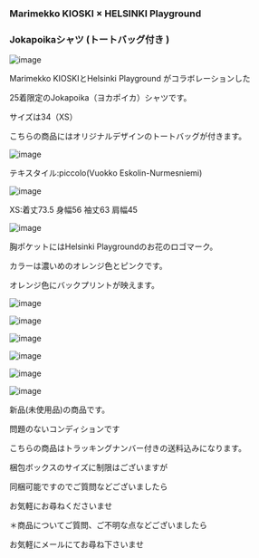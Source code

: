 <link rel="stylesheet" type="text/css" href="/assets/css/styles.css">

### Marimekko KIOSKI × HELSINKI Playground 
### Jokapoikaシャツ (トートバッグ付き )

![image](https://github.com/dkzakka/dkzakka.github.io/assets/68973947/1b80ab43-778a-4067-a02d-ac157b404464)

Marimekko KIOSKIとHelsinki Playground がコラボレーションした

25着限定のJokapoika（ヨカポイカ）シャツです。

サイズは34（XS）

こちらの商品にはオリジナルデザインのトートバッグが付きます。


![image](https://github.com/dkzakka/dkzakka.github.io/assets/68973947/a474955f-ae34-4a8c-b04a-34cb0a2531b3)

テキスタイル:piccolo(Vuokko Eskolin-Nurmesniemi)

![image](https://github.com/dkzakka/dkzakka.github.io/assets/68973947/2e7ba388-2c52-4423-a204-45002a9b51f1)

XS:着丈73.5 身幅56 袖丈63 肩幅45

![image](https://github.com/dkzakka/dkzakka.github.io/assets/68973947/7800c2c8-5e51-4cac-8ed1-b83d24525118)

胸ポケットにはHelsinki Playgroundのお花のロゴマーク。

カラーは濃いめのオレンジ色とピンクです。

オレンジ色にバックプリントが映えます。

![image](https://github.com/dkzakka/dkzakka.github.io/assets/68973947/07fa19ce-0706-41ec-8397-daaa08c6a15d)

![image](https://github.com/dkzakka/dkzakka.github.io/assets/68973947/1cb63e35-57d2-4554-bd95-fd94d96fa9f9)

![image](https://github.com/dkzakka/dkzakka.github.io/assets/68973947/e9b6432a-566c-4532-9523-4858f222e121)

![image](https://github.com/dkzakka/dkzakka.github.io/assets/68973947/cd35b2af-844c-429c-add6-73933945cf0c)

![image](https://github.com/dkzakka/dkzakka.github.io/assets/68973947/690b3db1-fd5e-42aa-90fb-3cd50a201d95)

![image](https://github.com/dkzakka/dkzakka.github.io/assets/68973947/eb280e17-46eb-46b5-92e5-02100e17cf13)

新品(未使用品)の商品です。

問題のないコンディションです

こちらの商品はトラッキングナンバー付きの送料込みになります。

梱包ボックスのサイズに制限はございますが

同梱可能ですのでご質問などございましたら

お気軽にお尋ねくださいませ

＊商品についてご質問、ご不明な点などございましたら

お気軽にメールにてお尋ね下さいませ
